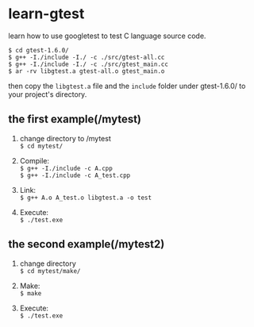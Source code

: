 learn-gtest
===========

learn how to use googletest to test C language source code.  

<code>$ cd gtest-1.6.0/</code>  
<code>$ g++ -I./include -I./ -c ./src/gtest-all.cc</code>  
<code>$ g++ -I./include -I./ -c ./src/gtest_main.cc</code>  
<code>$ ar -rv libgtest.a gtest-all.o gtest_main.o</code>  

then copy the <code>libgtest.a</code> file and the <code>include</code> 
folder under gtest-1.6.0/ to your project's directory.

the first example(/mytest)
--------------------------
1. change directory to /mytest  
<code>$ cd mytest/</code>  

2. Compile:  
<code>$ g++ -I./include -c A.cpp</code>  
<code>$ g++ -I./include -c A_test.cpp</code>  

3. Link:  
<code>$ g++ A.o A_test.o libgtest.a -o test</code>  

4. Execute:  
<code>$ ./test.exe</code>  

the second example(/mytest2)
----------------------------
1. change directory  
<code>$ cd mytest/make/</code>  

2. Make:  
<code>$ make</code>  

3. Execute:  
<code>$ ./test.exe</code>  
